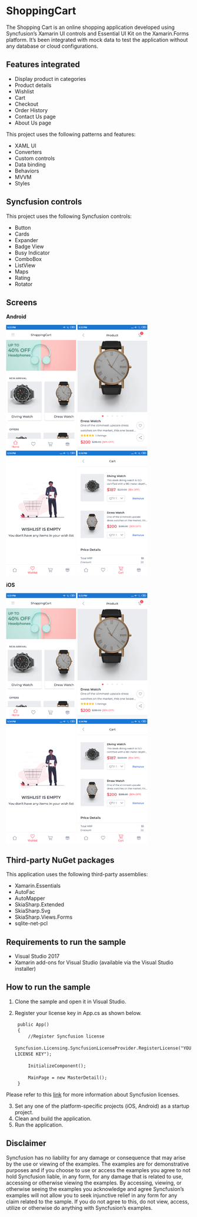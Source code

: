 # ShoppingCart
 
The Shopping Cart is an online shopping application developed using Syncfusion’s Xamarin UI controls and  Essential UI Kit on the Xamarin.Forms platform. It’s been integrated with mock data to test the application without any database or cloud configurations.

## Features integrated

* Display product in categories
* Product details
* Wishlist
* Cart
* Checkout
* Order History
* Contact Us page
* About Us page

This project uses the following patterns and features:

* XAML UI
* Converters
* Custom controls
* Data binding
* Behaviors
* MVVM
* Styles
 
## Syncfusion controls

This project uses the following Syncfusion controls:

* Button
* Cards
* Expander
* Badge View
* Busy Indicator
* ComboBox
* ListView
* Maps
* Rating
* Rotator 

## Screens

**Android**

<img src="images/ProductHomeScreen_Android.png" Width="190" /> <img src="images/ProductDetailScreen_Android.png" Width="190" /> <img src="images/EmptyWishList_Android.png" Width="190" /> <img src="images/ProductCartScreen_Android.png" Width="190" />

**iOS**

<img src="images/ProductHomeScreen_Android.png" Width="190" /> <img src="images/ProductDetailScreen_Android.png" Width="190" /> <img src="images/EmptyWishList_Android.png" Width="190" /> <img src="images/ProductCartScreen_Android.png" Width="190" />

## Third-party NuGet packages
 
This application uses the following third-party assemblies:

* Xamarin.Essentials
* AutoFac
* AutoMapper
* SkiaSharp.Extended
* SkiaSharp.Svg
* SkiaSharp.Views.Forms
* sqlite-net-pcl

## Requirements to run the sample

* Visual Studio 2017
* Xamarin add-ons for Visual Studio (available via the Visual Studio installer)

## How to run the sample

1. Clone the sample and open it in Visual Studio.
2. Register your license key in App.cs as shown below.

        public App()
        {
            //Register Syncfusion license
            Syncfusion.Licensing.SyncfusionLicenseProvider.RegisterLicense("YOUR LICENSE KEY");

            InitializeComponent();

            MainPage = new MasterDetail();
        } 

Please refer to this [link](https://help.syncfusion.com/common/essential-studio/licensing/license-key#xamarinforms) for more information about Syncfusion licenses.

3. Set any one of the platform-specific projects (iOS, Android) as a startup project.
4. Clean and build the application.
5. Run the application.
 
## Disclaimer
 
Syncfusion has no liability for any damage or consequence that may arise by the use or viewing of the examples. The examples are for demonstrative purposes and if you choose to use or access the examples you agree to not hold Syncfusion liable, in any form, for any damage that is related to use, accessing or otherwise viewing the examples. By accessing, viewing, or otherwise seeing the examples you acknowledge and agree Syncfusion’s examples will not allow you to seek injunctive relief in any form for any claim related to the sample. If you do not agree to this, do not view, access, utilize or otherwise do anything with Syncfusion’s examples.
